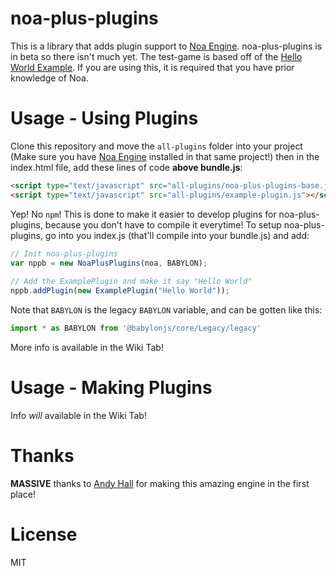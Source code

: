 # noa-plus-plugins
This is a library that adds plugin support to [Noa Engine](https://github.com/andyhall/noa). noa-plus-plugins is in beta so there isn't much yet. The test-game is based off of the [Hello World Example](https://github.com/andyhall/noa-examples). If you are using this, it is required that you have prior knowledge of Noa.

# Usage - Using Plugins
Clone this repository and move the `all-plugins` folder into your project (Make sure you have [Noa Engine](https://github.com/andyhall/noa) installed in that same project!) then in the index.html file, add these lines of code **above bundle.js**:
```html
<script type="text/javascript" src="all-plugins/noa-plus-plugins-base.js"></script>
<script type="text/javascript" src="all-plugins/example-plugin.js"></script>
```
Yep! No `npm`! This is done to make it easier to develop plugins for noa-plus-plugins, because you don't have to compile it everytime!
To setup noa-plus-plugins, go into you index.js (that'll compile into your bundle.js) and add:
```js
// Init noa-plus-plugins
var nppb = new NoaPlusPlugins(noa, BABYLON);
  
// Add the ExamplePlugin and make it say "Hello World"
nppb.addPlugin(new ExamplePlugin("Hello World"));
```
Note that `BABYLON` is the legacy `BABYLON` variable, and can be gotten like this:
```js
import * as BABYLON from '@babylonjs/core/Legacy/legacy'
```
More info is available in the Wiki Tab!

# Usage - Making Plugins
Info *will* available in the Wiki Tab!

# Thanks
**MASSIVE** thanks to [Andy Hall](https://github.com/andyhall/) for making this amazing engine in the first place!

# License 
MIT
